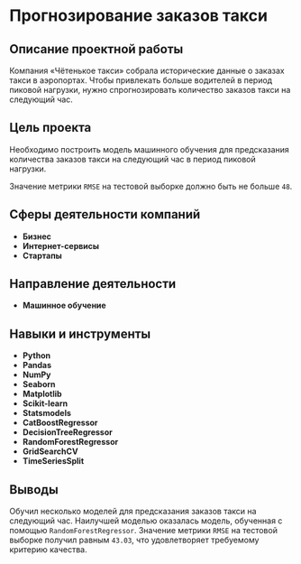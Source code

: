 # Прогнозирование заказов такси

## Описание проектной работы

Компания «Чётенькое такси» собрала исторические данные о заказах такси в аэропортах. Чтобы привлекать больше водителей в период пиковой нагрузки, нужно спрогнозировать количество заказов такси на следующий час. 

## Цель проекта

Необходимо построить модель машинного обучения для предсказания количества заказов такси на следующий час в период пиковой нагрузки.

Значение метрики `RMSE` на тестовой выборке должно быть не больше `48`.

## Сферы деятельности компаний

- **Бизнес**
- **Интернет-сервисы**
- **Стартапы**

## Направление деятельности

- **Машинное обучение**

## Навыки и инструменты

- **Python**
- **Pandas**
- **NumPy**
- **Seaborn**
- **Matplotlib**
- **Scikit-learn**
- **Statsmodels**
- **CatBoostRegressor**
- **DecisionTreeRegressor**
- **RandomForestRegressor**
- **GridSearchCV**
- **TimeSeriesSplit**

## Выводы

Обучил несколько моделей для предсказания заказов такси на следующий час. Наилучшей моделью оказалась модель, обученная с помощью `RandomForestRegressor`. Значение метрики `RMSE` на тестовой выборке получил равным `43.03`, что удовлетворяет требуемому критерию качества.
